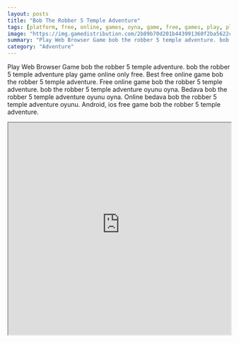 ```yaml
---
layout: posts
title: "Bob The Robber 5 Temple Adventure"
tags: [platform, free, online, games, oyna, game, free, games, play, play, games]
image: "https://img.gamedistribution.com/2b89b70d201b443991360f2ba5622c17-512x384.jpeg"
summary: "Play Web Browser Game bob the robber 5 temple adventure. bob the robber 5 temple adventure play game online only free. Best free online game bob the robber 5 temple adventure. Free online game bob the robber 5 temple adventure. bob the robber 5 temple adventure oyunu oyna. Bedava bob the robber 5 temple adventure oyunu oyna. Online bedava bob the robber 5 temple adventure oyunu. Android, ios free game bob the robber 5 temple adventure."
category: "Adventure"
---
```


Play Web Browser Game bob the robber 5 temple adventure. bob the robber 5 temple adventure play game online only free. Best free online game bob the robber 5 temple adventure. Free online game bob the robber 5 temple adventure. bob the robber 5 temple adventure oyunu oyna. Bedava bob the robber 5 temple adventure oyunu oyna. Online bedava bob the robber 5 temple adventure oyunu. Android, ios free game bob the robber 5 temple adventure.

<iframe width="100%" height="480px;" src="https://html5.gamedistribution.com/2b89b70d201b443991360f2ba5622c17/"></iframe>